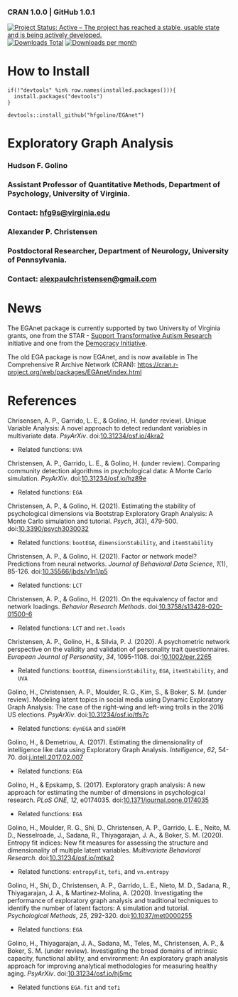 ### CRAN 1.0.0 | GitHub 1.0.1

[![Project Status: Active – The project has reached a stable, usable state and is being actively developed.](https://www.repostatus.org/badges/latest/active.svg)](https://www.repostatus.org/#active) [![Downloads Total](https://cranlogs.r-pkg.org/badges/grand-total/EGAnet?color=brightgreen)](https://cran.r-project.org/package=EGAnet) [![Downloads per month](http://cranlogs.r-pkg.org/badges/EGAnet?color=brightgreen)](https://cran.r-project.org/package=EGAnet) 

How to Install
=============
```
if(!"devtools" %in% row.names(installed.packages())){
  install.packages("devtools")
}

devtools::install_github("hfgolino/EGAnet")
```

Exploratory Graph Analysis
=============
### Hudson F. Golino ###
### Assistant Professor of Quantitative Methods, Department of Psychology, University of Virginia. ###
### Contact: <hfg9s@virginia.edu> ###

### Alexander P. Christensen ###
### Postdoctoral Researcher, Department of Neurology, University of Pennsylvania. ###
### Contact: <alexpaulchristensen@gmail.com> ###


News
============

The EGAnet package is currently supported by two University of Virginia grants, one from the STAR - [Support Transformative Autism Research](https://curry.virginia.edu/faculty-research/centers-labs-projects/supporting-transformative-autism-research-star) initiative and one from the [Democracy Initiative](http://democracyinitiative.virginia.edu).


The old EGA package is now EGAnet, and is now available in The Comprehensive R Archive Network (CRAN): https://cran.r-project.org/web/packages/EGAnet/index.html


References
============

Chrisensen, A. P., Garrido, L. E., & Golino, H. (under review). Unique Variable Analysis: A novel approach to detect redundant variables in multivariate data. *PsyArXiv*. doi:[10.31234/osf.io/4kra2](https://doi.org/10.31234/osf.io/4kra2)
+ Related functions: `UVA`

Christensen, A. P., Garrido, L. E., & Golino, H. (under review). Comparing community detection algorithms in psychological data: A Monte Carlo simulation. *PsyArXiv*. doi:[10.31234/osf.io/hz89e](https://doi.org/10.31234/osf.io/hz89e)
+ Related functions: `EGA`

Christensen, A. P., & Golino, H. (2021).
Estimating the stability of psychological dimensions via Bootstrap Exploratory Graph Analysis: A Monte Carlo simulation and tutorial. *Psych*, *3*(3), 479-500.
doi:[10.3390/psych3030032](https://doi.org/10.3390/psych3030032)
+ Related functions: `bootEGA`, `dimensionStability`, and `itemStability`

Christensen, A. P., & Golino, H. (2021). Factor or network model? Predictions from neural networks. *Journal of Behavioral Data Science*, *1*(1), 85-126. doi:[10.35566/jbds/v1n1/p5](https://doi.org/10.35566/jbds/v1n1/p5)
+ Related functions: `LCT`

Christensen, A. P., & Golino, H. (2021). On the equivalency of factor and network loadings. *Behavior Research Methods*. doi:[10.3758/s13428-020-01500-6](https://doi.org/10.3758/s13428-020-01500-6)
+ Related functions: `LCT` and `net.loads`

Christensen, A. P., Golino, H., & Silvia, P. J. (2020). A psychometric network perspective on the validity and validation of personality trait questionnaires. *European Journal of Personality*, *34*, 1095-1108. doi:[10.1002/per.2265](https://doi.org/10.1002/per.2265)
+ Related functions: `bootEGA`, `dimensionStability`, `EGA`, `itemStability`, and `UVA`

Golino, H., Christensen, A. P., Moulder, R. G., Kim, S., & Boker, S. M. (under review). Modeling latent topics in social media using Dynamic Exploratory Graph Analysis: The case of the right-wing and left-wing trolls in the 2016 US elections. *PsyArXiv*. doi:[10.31234/osf.io/tfs7c](https://doi.org/10.31234/osf.io/tfs7c)
+ Related functions: `dynEGA` and `simDFM`

Golino, H., & Demetriou, A. (2017). Estimating the dimensionality of intelligence like data using Exploratory Graph Analysis. *Intelligence*, *62*, 54-70. doi:[j.intell.2017.02.007](https://www.sciencedirect.com/science/article/pii/S0160289616302240)
+ Related functions: `EGA`

Golino, H., & Epskamp, S. (2017). Exploratory graph analysis: A new approach for estimating the number of dimensions in psychological research. *PLoS ONE*, *12*, e0174035. doi:[10.1371/journal.pone.0174035](https://journals.plos.org/plosone/article?id=10.1371/journal.pone.0174035)
+ Related functions: `EGA`

Golino, H., Moulder, R. G., Shi, D., Christensen, A. P., Garrido, L. E., Neito, M. D., Nesselroade, J., Sadana, R., Thiyagarajan, J. A., & Boker, S. M. (2020). Entropy fit indices: New fit measures for assessing the structure and dimensionality of multiple latent variables. *Multivariate Behavioral Research*. doi:[10.31234/osf.io/mtka2](https://doi.org/10.31234/osf.io/mtka2)
+ Related functions: `entropyFit`, `tefi`, and `vn.entropy`

Golino, H., Shi, D., Christensen, A. P., Garrido, L. E., Nieto, M. D., Sadana, R., Thiyagarajan, J. A., & Martinez-Molina, A. (2020). Investigating the performance of exploratory graph analysis and traditional techniques to identify the number of latent factors: A simulation and tutorial. *Psychological Methods*, *25*, 292-320. doi:[10.1037/met0000255](https://psycnet.apa.org/doiLanding?doi=10.1037/met0000255)
+ Related functions: `EGA`

Golino, H., Thiyagarajan, J. A., Sadana, M., Teles, M., Christensen, A. P., & Boker, S. M. (under review). Investigating the broad domains of intrinsic capacity, functional ability, and environment: An exploratory graph analysis approach for improving analytical methodologies for measuring healthy aging. *PsyArXiv*. doi:[10.31234/osf.io/hj5mc](https://doi.org/10.31234/osf.io/hj5mc)
+ Related functions `EGA.fit` and `tefi`

